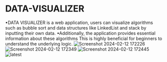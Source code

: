 # DATA-VISUALIZER
•DATA VISUALIZER is a  web application, users can visualize algorithms such as bubble sort and data structures like LinkedList and stack by inputting their own data. •Additionally, the application provides essential information about these algorithms This is highly beneficial for beginners to understand the underlying logic.
![Screenshot 2024-02-12 172226](https://github.com/iMahesh01/DATA-VISUALIZER/assets/96873662/408aaef4-d27d-44e8-946b-193259ff783f)
![Screenshot 2024-02-12 172349](https://github.com/iMahesh01/DATA-VISUALIZER/assets/96873662/87662e42-c378-4680-a7d2-a3caeb407767)
![Screenshot 2024-02-12 172445](https://github.com/iMahesh01/DATA-VISUALIZER/assets/96873662/e92eea4a-1367-45fd-9be9-f382297bf5d4)
![latest](https://github.com/iMahesh01/DATA-VISUALIZER/assets/96873662/e1d99cee-b503-4c8f-98c0-bd2bac7ef0cd)

